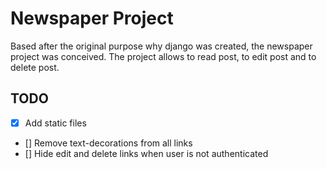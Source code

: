 # Newspaper Project

Based after the original purpose why django was created, the newspaper project was conceived. The project allows to read post, to edit post and to delete post.

## TODO
- [x] Add static files
- [] Remove text-decorations from all links
- [] Hide edit and delete links when user is not authenticated
